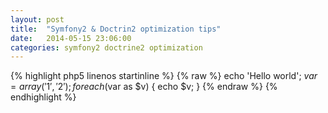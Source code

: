 ```yaml
---
layout: post
title:  "Symfony2 & Doctrin2 optimization tips"
date:   2014-05-15 23:06:00
categories: symfony2 doctrine2 optimization
---
```


{% highlight php5 linenos startinline %}
{% raw %}
    echo 'Hello world';
    $var = array('1', '2');
    foreach ($var as $v) {
        echo $v;
    }
{% endraw %}
{% endhighlight %}

